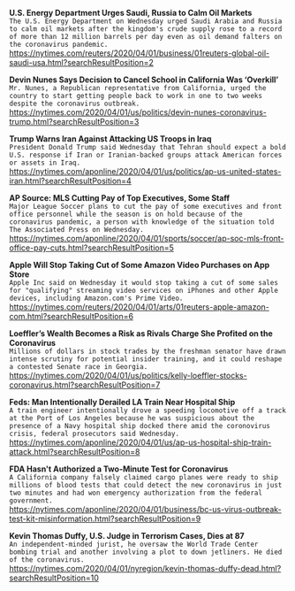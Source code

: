 **U.S. Energy Department Urges Saudi, Russia to Calm Oil Markets**\
`The U.S. Energy Department on Wednesday urged Saudi Arabia and Russia to calm oil markets after the kingdom's crude supply rose to a record of more than 12 million barrels per day even as oil demand falters on the coronavirus pandemic.  `\
https://nytimes.com/reuters/2020/04/01/business/01reuters-global-oil-saudi-usa.html?searchResultPosition=2

**Devin Nunes Says Decision to Cancel School in California Was ‘Overkill’**\
`Mr. Nunes, a Republican representative from California, urged the country to start getting people back to work in one to two weeks despite the coronavirus outbreak.`\
https://nytimes.com/2020/04/01/us/politics/devin-nunes-coronavirus-trump.html?searchResultPosition=3

**Trump Warns Iran Against Attacking US Troops in Iraq**\
`President Donald Trump said Wednesday that Tehran should expect a bold U.S. response if Iran or Iranian-backed groups attack American forces or assets in Iraq.`\
https://nytimes.com/aponline/2020/04/01/us/politics/ap-us-united-states-iran.html?searchResultPosition=4

**AP Source: MLS Cutting Pay of Top Executives, Some Staff**\
`Major League Soccer plans to cut the pay of some executives and front office personnel while the season is on hold because of the coronavirus pandemic, a person with knowledge of the situation told The Associated Press on Wednesday. `\
https://nytimes.com/aponline/2020/04/01/sports/soccer/ap-soc-mls-front-office-pay-cuts.html?searchResultPosition=5

**Apple Will Stop Taking Cut of Some Amazon Video Purchases on App Store**\
`Apple Inc said on Wednesday it would stop taking a cut of some sales for "qualifying" streaming video services on iPhones and other Apple devices, including Amazon.com's Prime Video.`\
https://nytimes.com/reuters/2020/04/01/arts/01reuters-apple-amazon-com.html?searchResultPosition=6

**Loeffler’s Wealth Becomes a Risk as Rivals Charge She Profited on the Coronavirus**\
`Millions of dollars in stock trades by the freshman senator have drawn intense scrutiny for potential insider training, and it could reshape a contested Senate race in Georgia.`\
https://nytimes.com/2020/04/01/us/politics/kelly-loeffler-stocks-coronavirus.html?searchResultPosition=7

**Feds: Man Intentionally Derailed LA Train Near Hospital Ship**\
`A train engineer intentionally drove a speeding locomotive off a track at the Port of Los Angeles because he was suspicious about the presence of a Navy hospital ship docked there amid the coronovirus crisis, federal prosecutors said Wednesday. `\
https://nytimes.com/aponline/2020/04/01/us/ap-us-hospital-ship-train-attack.html?searchResultPosition=8

**FDA Hasn't Authorized a Two-Minute Test for Coronavirus**\
`A California company falsely claimed cargo planes were ready to ship millions of blood tests that could detect the new coronavirus in just two minutes and had won emergency authorization from the federal government. `\
https://nytimes.com/aponline/2020/04/01/business/bc-us-virus-outbreak-test-kit-misinformation.html?searchResultPosition=9

**Kevin Thomas Duffy, U.S. Judge in Terrorism Cases, Dies at 87**\
`An independent-minded jurist, he oversaw the World Trade Center bombing trial and another involving a plot to down jetliners. He died of the coronavirus.`\
https://nytimes.com/2020/04/01/nyregion/kevin-thomas-duffy-dead.html?searchResultPosition=10

